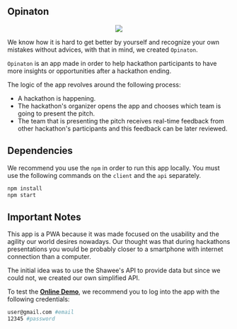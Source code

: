## Opinaton

<p align="center">
  <img width="auto" height="auto" src="assets/mockup/opination-mockup.png">
</p>

We know how it is hard to get better by yourself and recognize your own mistakes without advices, with that in mind, we created `Opinaton`. 

`Opinaton` is an app made in order to help hackathon participants to have more insights or opportunities after a hackathon ending.

The logic of the app revolves around the following process:
- A hackathon is happening.
- The hackathon's organizer opens the app and chooses which team is going to present the pitch.
- The team that is presenting the pitch receives real-time feedback from other hackathon's participants and this feedback can be later reviewed.

## Dependencies
We recommend you use the `npm` in order to run this app locally. You must use the following commands on the `client` and the `api` separately.
```sh
npm install
npm start
```

## Important Notes
This app is a PWA because it was made focused on the usability and the agility our world desires nowadays.
Our thought was that during hackathons presentations you would be probably closer to a smartphone with internet connection than a computer.

The initial idea was to use the Shawee's API to provide data but since we could not, we created our own simplified API.

To test the [**Online Demo**](https://op1naton.web.app), we recommend you to log into the app with the following credentials:
```sh
user@gmail.com #email
12345 #password
```